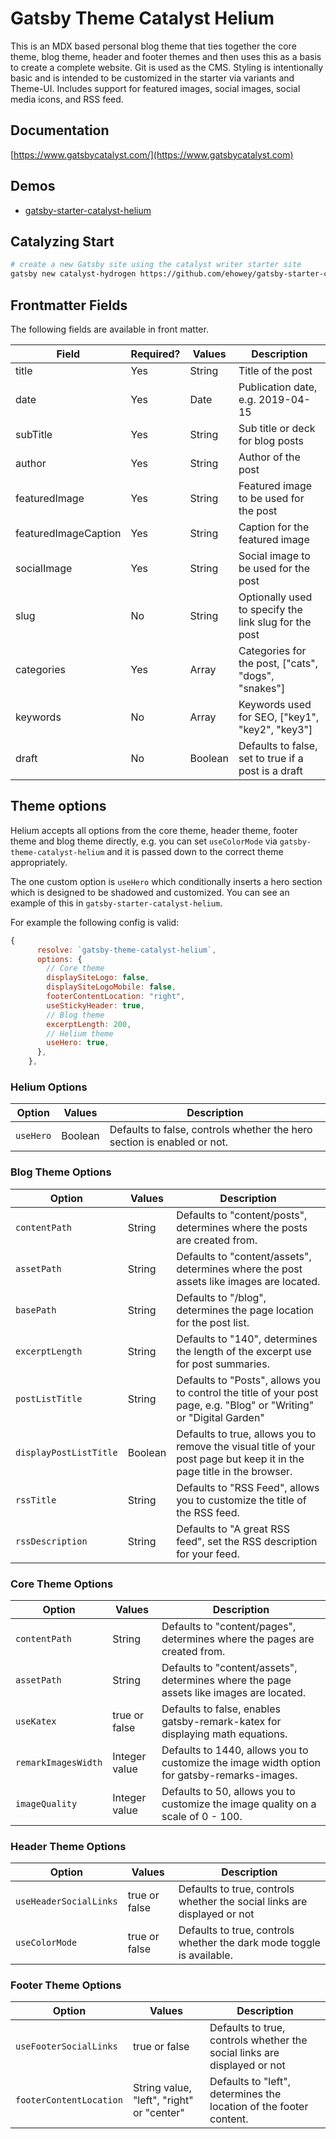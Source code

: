 # Gatsby Theme Catalyst Helium

This is an MDX based personal blog theme that ties together the core theme, blog theme, header and footer themes and then uses this as a basis to create a complete website. Git is used as the CMS. Styling is intentionally basic and is intended to be customized in the starter via variants and Theme-UI. Includes support for featured images, social images, social media icons, and RSS feed.

## Documentation

[https://www.gatsbycatalyst.com/](https://www.gatsbycatalyst.com)

## Demos

- [gatsby-starter-catalyst-helium](https://gatsby-starter-catalyst-helium.netlify.app/)

## Catalyzing Start

```sh
# create a new Gatsby site using the catalyst writer starter site
gatsby new catalyst-hydrogen https://github.com/ehowey/gatsby-starter-catalyst-hydrogen
```

## Frontmatter Fields

The following fields are available in front matter.

| Field                | Required? | Values  | Description                                           |
| -------------------- | --------- | ------- | ----------------------------------------------------- |
| title                | Yes       | String  | Title of the post                                     |
| date                 | Yes       | Date    | Publication date, e.g. 2019-04-15                     |
| subTitle             | Yes       | String  | Sub title or deck for blog posts                      |
| author               | Yes       | String  | Author of the post                                    |
| featuredImage        | Yes       | String  | Featured image to be used for the post                |
| featuredImageCaption | Yes       | String  | Caption for the featured image                        |
| socialImage          | Yes       | String  | Social image to be used for the post                  |
| slug                 | No        | String  | Optionally used to specify the link slug for the post |
| categories           | Yes       | Array   | Categories for the post, ["cats", "dogs", "snakes"]   |
| keywords             | No        | Array   | Keywords used for SEO, ["key1", "key2", "key3"]       |
| draft                | No        | Boolean | Defaults to false, set to true if a post is a draft   |

## Theme options

Helium accepts all options from the core theme, header theme, footer theme and blog theme directly, e.g. you can set `useColorMode` via `gatsby-theme-catalyst-helium` and it is passed down to the correct theme appropriately.

The one custom option is `useHero` which conditionally inserts a hero section which is designed to be shadowed and customized. You can see an example of this in `gatsby-starter-catalyst-helium`.

For example the following config is valid:

```js
{
      resolve: `gatsby-theme-catalyst-helium`,
      options: {
        // Core theme
        displaySiteLogo: false,
        displaySiteLogoMobile: false,
        footerContentLocation: "right",
        useStickyHeader: true,
        // Blog theme
        excerptLength: 200,
        // Helium theme
        useHero: true,
      },
    },
```

### Helium Options

| Option    | Values  | Description                                                             |
| --------- | ------- | ----------------------------------------------------------------------- |
| `useHero` | Boolean | Defaults to false, controls whether the hero section is enabled or not. |

### Blog Theme Options

| Option                 | Values  | Description                                                                                                             |
| ---------------------- | ------- | ----------------------------------------------------------------------------------------------------------------------- |
| `contentPath`          | String  | Defaults to "content/posts", determines where the posts are created from.                                               |
| `assetPath`            | String  | Defaults to "content/assets", determines where the post assets like images are located.                                 |
| `basePath`             | String  | Defaults to "/blog", determines the page location for the post list.                                                    |
| `excerptLength`        | String  | Defaults to "140", determines the length of the excerpt use for post summaries.                                         |
| `postListTitle`        | String  | Defaults to "Posts", allows you to control the title of your post page, e.g. "Blog" or "Writing" or "Digital Garden"    |
| `displayPostListTitle` | Boolean | Defaults to true, allows you to remove the visual title of your post page but keep it in the page title in the browser. |
| `rssTitle`             | String  | Defaults to "RSS Feed", allows you to customize the title of the RSS feed.                                              |
| `rssDescription`       | String  | Defaults to "A great RSS feed", set the RSS description for your feed.                                                  |

### Core Theme Options

| Option              | Values        | Description                                                                                 |
| ------------------- | ------------- | ------------------------------------------------------------------------------------------- |
| `contentPath`       | String        | Defaults to "content/pages", determines where the pages are created from.                   |
| `assetPath`         | String        | Defaults to "content/assets", determines where the page assets like images are located.     |
| `useKatex`          | true or false | Defaults to false, enables gatsby-remark-katex for displaying math equations.               |
| `remarkImagesWidth` | Integer value | Defaults to 1440, allows you to customize the image width option for gatsby-remarks-images. |
| `imageQuality`      | Integer value | Defaults to 50, allows you to customize the image quality on a scale of 0 - 100.            |

### Header Theme Options

| Option                 | Values        | Description                                                              |
| ---------------------- | ------------- | ------------------------------------------------------------------------ |
| `useHeaderSocialLinks` | true or false | Defaults to true, controls whether the social links are displayed or not |
| `useColorMode`         | true or false | Defaults to true, controls whether the dark mode toggle is available.    |

### Footer Theme Options

| Option                  | Values                                    | Description                                                              |
| ----------------------- | ----------------------------------------- | ------------------------------------------------------------------------ |
| `useFooterSocialLinks`  | true or false                             | Defaults to true, controls whether the social links are displayed or not |
| `footerContentLocation` | String value, "left", "right" or "center" | Defaults to "left", determines the location of the footer content.       |
